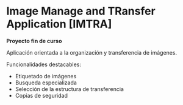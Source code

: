 # Image Manage and TRansfer Application [IMTRA]

**Proyecto fin de curso**

Aplicación orientada a la organización y transferencia de imágenes.

Funcionalidades destacables:
- Etiquetado de imágenes
- Busqueda especializada
- Selección de la estructura de transferencia
- Copias de seguridad

